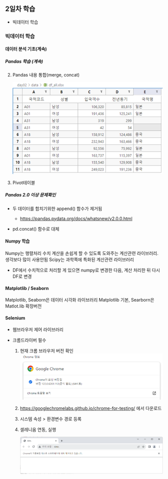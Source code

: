 ## 2일차 학습
- 빅데이터 학습

### 빅데이터 학습

#### 데이터 분석 기초(계속)

##### Pandas 학습 (계속)
2. Pandas 내용 통합(merge, concat)

    ![concat결과](https://raw.githubusercontent.com/KangJeoungMi/bigdata-analysis-2024/main/images/ba002.png)

3. Pivot테이블

##### Pandas 2.0 이상 문제확인
- 두 데이터를 합치기위한 append() 함수가 제거됨
    - https://pandas.pydata.org/docs/whatsnew/v2.0.0.html

- pd.concat() 함수로 대체

#### Numpy 학습
Numpy는 행렬처리 수치 계산을 손쉽게 할 수 있도록 도와주는 계산관련 라이브러리. 생각보다 많이 사용안됨
Scipy는 과학쪽에 특화된 계산관련 라이브러리
- DF에서 수치적으로 처리할 게 있으면 numpy로 변경한 다음, 계산 처리한 뒤 다시 DF로 변경

#### Matplotlib / Seaborn
Matplotlib, Seaborn은 데이터 시각화 라이브러리
Matplotlib 기본, Searborn은 Matlot.lib 확장버전

#### Selenium
- 웹브라우저 제어 라이브러리
- 크롬드라이버 필수

    1. 현재 크롬 브라우저 버전 확인
        ![크롬버전확인](https://raw.githubusercontent.com/KangJeoungMi/bigdata-analysis-2024/main/images/ba003.png)

    2. https://googlechromelabs.github.io/chrome-for-testing/ 에서 다운로드
    3. 시스템 속성 > 환경변수 경로 등록
    4. 셀레니움 연동, 실행

        ![셀레니움연동](https://raw.githubusercontent.com/KangJeoungMi/bigdata-analysis-2024/main/images/ba004.png)





